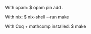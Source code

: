 With opam:
$ opam pin add .

With nix:
$ nix-shell --run make

With Coq + mathcomp installed:
$ make
